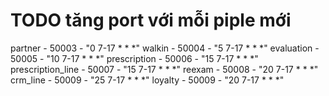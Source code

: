 # TODO tăng port với mỗi piple mới
partner - 50003 - "0 7-17 * * *"
walkin - 50004 - "5 7-17 * * *"
evaluation - 50005 - "10 7-17 * * *"
prescription - 50006 - "15 7-17 * * *"
prescription_line - 50007 - "15 7-17 * * *"
reexam - 50008 - "20 7-17 * * *"
crm_line - 50009 - "25 7-17 * * *"
loyalty - 50009 - "20 7-17 * * *"